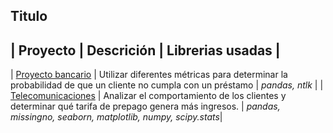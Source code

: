 ## Titulo

| Proyecto | Descrición | Librerias usadas |
------------------------------------------------------------
| [Proyecto bancario](https://github.com/juansowal87/Proyectos_realizados/blob/main/Proyecto_Bancario.ipynb "proyecto bancario") | Utilizar diferentes métricas para determinar la probabilidad de que un cliente no cumpla con un préstamo | *pandas, ntlk* |
| [Telecomunicaciones](https://github.com/juansowal87/Proyectos_realizados/blob/main/Proyecto_telecomunicaciones.ipynb "Telecomunicaciones") | Analizar el comportamiento de los clientes y determinar qué tarifa de prepago genera más ingresos. | *pandas, missingno, seaborn, matplotlib, numpy, scipy.stats*|


```python

```
